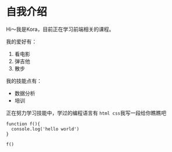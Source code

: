 # 自我介绍

Hi～我是Kora，目前正在学习前端相关的课程。

我的爱好有：

1. 看电影
2. 弹吉他
3.  散步

我的技能点有：

* 数据分析
* 培训

正在努力学习技能中，学过的编程语言有
`html css`我写一段给你瞧瞧吧

```
function f(){
  console.log('hello world')
}

f()
```
